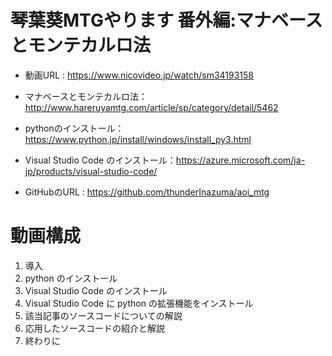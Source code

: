 # 琴葉葵MTGやります 番外編:マナベースとモンテカルロ法

* 動画URL : https://www.nicovideo.jp/watch/sm34193158

* マナベースとモンテカルロ法：http://www.hareruyamtg.com/article/sp/category/detail/5462 
* pythonのインストール：https://www.python.jp/install/windows/install_py3.html 
* Visual Studio Code のインストール：https://azure.microsoft.com/ja-jp/products/visual-studio-code/ 
* GitHubのURL : https://github.com/thunderInazuma/aoi_mtg 

# 動画構成 
1. 導入 
2. python のインストール 
3. Visual Studio Code のインストール 
4. Visual Studio Code に python の拡張機能をインストール 
5. 該当記事のソースコードについての解説 
6. 応用したソースコードの紹介と解説 
7. 終わりに 
